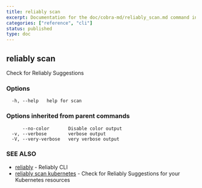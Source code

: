 ```yaml
---
title: reliably scan
excerpt: Documentation for the doc/cobra-md/reliably_scan.md command in the Reliably CLI
categories: ["reference", "cli"]
status: published
type: doc
---
```

## reliably scan

Check for Reliably Suggestions

### Options

```
  -h, --help   help for scan
```

### Options inherited from parent commands

```
      --no-color       Disable color output
  -v, --verbose        verbose output
  -V, --very-verbose   very verbose output
```

### SEE ALSO

* [reliably](/docs/reference/cli/reliably/)	 - Reliably CLI
* [reliably scan kubernetes](/docs/reference/cli/reliably-scan-kubernetes/)	 - Check for Reliably Suggestions for your Kubernetes resources

